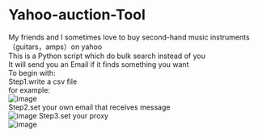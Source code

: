 # Yahoo-auction-Tool

My friends and I sometimes love to buy second-hand music instruments（guitars，amps）on yahoo<br>
This is a Python script which do bulk search instead of you<br>
It will send you an Email if it finds something you want<br>
To begin with:<br>
Step1.write a csv file<br>
for example:<br>
![image](https://user-images.githubusercontent.com/95023302/221555866-f5904107-1a3d-4b1e-975f-390be7c5cc06.png)<br>
Step2.set your own email that receives message<br>
![image](https://user-images.githubusercontent.com/95023302/221702197-67542944-bc92-4067-bc3e-1ecc276c8dda.png)
Step3.set your proxy<br>
![image](https://user-images.githubusercontent.com/95023302/221556844-b29aad6a-9aba-4124-a7fa-c2ab9d02f200.png)<br>
